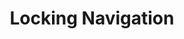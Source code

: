 ---
title: Locking Navigation
redirect_to: https://ucfopen.github.io/Obojobo-Docs/releases/v3.4.0/authors/how_to_lock_navigation
---